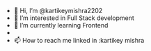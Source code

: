 - 👋 Hi, I’m @kartikeymishra2202
- 👀 I’m interested in Full Stack development
- 🌱 I’m currently learning Frontend
- 
- 📫 How to reach me linked in :kartikey mishra

<!---
kartikeymishra2202/kartikeymishra2202 is a ✨ special ✨ repository because its `README.md` (this file) appears on your GitHub profile.
You can click the Preview link to take a look at your changes.
--->

